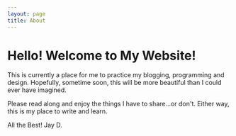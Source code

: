 ```yaml
---
layout: page
title: About
---
```


<h1> Hello! Welcome to My Website!</h1>

This is currently a place for me to practice my blogging, programming and design. Hopefully, sometime soon, this will be more beautiful than I could ever have imagined.

Please read along and enjoy the things I have to share...or don't. Either way, this is my place to write and learn.

All the Best!
Jay D.
